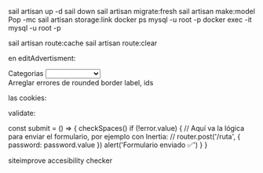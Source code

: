 sail artisan up -d
sail down
sail artisan migrate:fresh
sail artisan make:model Pop -mc
sail artisan storage:link
docker ps
mysql -u root -p
docker exec -it mysql -u root -p

sail artisan route:cache
sail artisan route:clear 

en editAdvertisment:
<div class="grid gap-2">
                                <Label for="title">Categorias</Label>
                                <select id="category_id" v-model="form.category_id" class="mt-1 block w-full border-1 shadow-md border-gray-800">
                                    <option v-for="category in category" :key="category.id">
                                    <option class="font-bold text-black"> {{ category.id }} </option>
                                    </option>
                                </select>
                            </div>
Arreglar errores de rounded border label, ids


las cookies:
<script setup>
import { ref } from 'vue';

const mostrarCookies = ref(true);

const aceptarCookies = () => {
    mostrarCookies.value = false;
};
</script>

<template>
    <div v-if="mostrarCookies" class="cookies-container">
        <p>Esta página utiliza cookies, aceptas?</p>
        <button @click="aceptarCookies" class="bg-red-500 rounded w-20">Aceptar</button>
    </div>
</template>

<style scoped>
</style>

validate:

<template>
  <form @submit.prevent="submit">
    <input
      v-model="password"
      type="password"
      required
      @input="checkSpaces"
    />
    <span v-if="error" style="color: red;">{{ error }}</span>
    <button type="submit">Enviar</button>
  </form>
</template>

<script setup>
import { ref } from 'vue'

const password = ref('')
const error = ref('')

const checkSpaces = () => {
  error.value = password.value.includes(' ')
    ? 'La contrasenya no pot contenir espais.'
    : ''
}

const submit = () => {
  checkSpaces()
  if (!error.value) {
    // Aquí va tu lógica para enviar con Inertia, por ejemplo:
    // router.post('/ruta', { password: password.value })
    alert('Formulario enviado ✅')
  }
}
</script>

const submit = () => {
  checkSpaces()
  if (!error.value) {
    // Aquí va la lógica para enviar el formulario, por ejemplo con Inertia:
    // router.post('/ruta', { password: password.value })
    alert('Formulario enviado ✅')
  }
}

siteimprove accesibility checker




